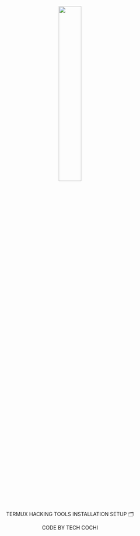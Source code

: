 
<br>
<p align="center">
<img width="35%" src="https://i.pinimg.com/originals/93/92/55/939255731017e8a035c18bfb82c1c52b.png"/>
</p>

<p align="center">
      TERMUX HACKING TOOLS INSTALLATION SETUP 🗂️
</p> 
<p align="center">
     CODE BY TECH COCHI  
</p>


